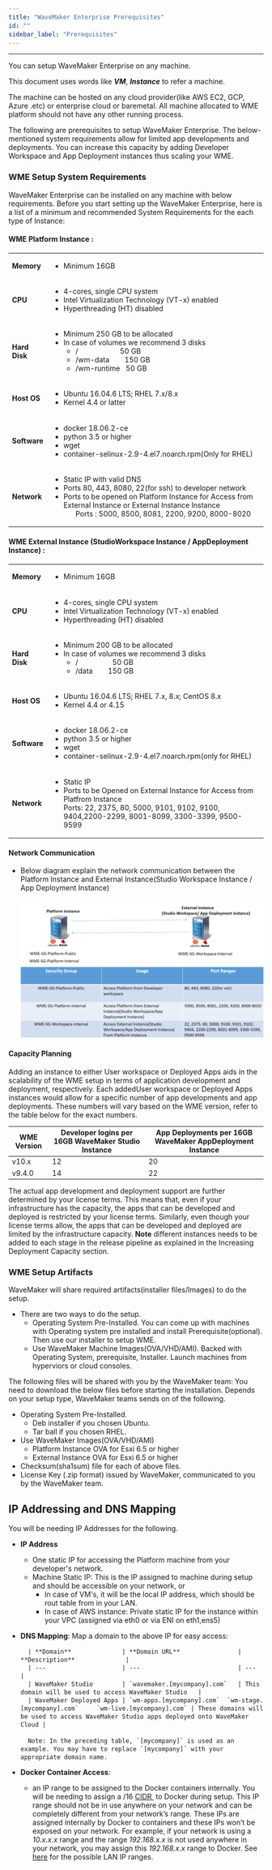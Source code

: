 ```yaml
---
title: "WaveMaker Enterprise Prerequisites"
id: ""
sidebar_label: "Prerequisites"
---
```

---

You can setup WaveMaker Enterprise on any machine.

This document uses words like _**VM**_, _**Instance**_ to refer a machine.

The machine can be hosted on any cloud provider(like AWS EC2, GCP, Azure .etc) or enterprise cloud or baremetal. All machine allocated to WME  platform should not have any other running process.

The following are prerequisites to setup WaveMaker Enterprise. The below-mentioned system requirements allow for limited app developments and deployments. You can increase this capacity by adding Developer Workspace and App Deployment instances thus scaling your WME.

### WME Setup System Requirements

WaveMaker Enterprise can be installed on any machine with below requirements. Before you start setting up the WaveMaker Enterprise, here is a list of a minimum and recommended System Requirements for the each type of Instance:

#### WME Platform Instance : 

<table><tbody><tr><td><strong>Memory</strong></td><td><ul><li>Minimum 16GB</li></ul></td></tr><tr><td><strong>CPU</strong></td><td><ul><li>4-cores, single CPU system</li><li>Intel Virtualization Technology (VT-x) enabled</li><li>Hyperthreading (HT) disabled</li></ul></td></tr><tr><td><strong>Hard Disk</strong></td><td><ul><li>Minimum&nbsp;250 GB to be allocated</li><li>In case of volumes we recommend 3 disks<ul><li>/&nbsp; &nbsp; &nbsp; &nbsp; &nbsp; &nbsp; &nbsp; &nbsp; &nbsp; &nbsp; &nbsp; 50 GB</li><li>/wm-data&nbsp; &nbsp; &nbsp; &nbsp; 150 GB</li><li>/wm-runtime&nbsp; &nbsp;50 GB</li></ul></li></td></tr><tr><td><strong>Host OS</strong></td><td><ul><li>Ubuntu 16.04.6 LTS;  RHEL 7.x/8.x</li><li>Kernel 4.4 or latter</li></ul></td></tr>
<tr><td><strong>Software</strong></td><td><ul><li>docker 18.06.2-ce</li><li>python 3.5 or higher</li><li>wget</li><li>container-selinux-2.9-4.el7.noarch.rpm(Only for RHEL)</li></ul></td></tr> <tr><td><strong>Network</strong></td><td><ul><li>Static IP with valid DNS</li><li>Ports 80, 443, 8080, 22(for ssh) to developer network</li><li>Ports to be opened on Platform Instance for Access from External Instance or External Instance Instance<ul>Ports : 5000, 8500, 8081, 2200, 9200, 8000-8020</ul></li></td></tr></tbody></table>


#### WME External Instance (StudioWorkspace Instance / AppDeployment Instance) : 

<table><tbody><tr><td><strong>Memory</strong></td><td><ul><li>Minimum 16GB</li></ul></td></tr><tr><td><strong>CPU</strong></td><td><ul><li>4-cores, single CPU system</li><li>Intel Virtualization Technology (VT-x) enabled</li><li>Hyperthreading (HT) disabled</li></ul></td></tr><tr><td><strong>Hard Disk</strong></td><td><ul><li>Minimum&nbsp;200 GB to be allocated</li><li>In case of volumes we recommend 3 disks<ul><li>/&nbsp; &nbsp; &nbsp; &nbsp; &nbsp; &nbsp; &nbsp; &nbsp; &nbsp; 50 GB</li><li>/data&nbsp; &nbsp; &nbsp; &nbsp; 150 GB</li></ul></li></td></tr><tr><td><strong>Host OS</strong></td><td><ul><li>Ubuntu 16.04.6 LTS; RHEL 7.x, 8.x; CentOS 8.x</li><li>Kernel 4.4 or 4.15</li></ul></td></tr>
<tr><td><strong>Software</strong></td><td><ul><li>docker 18.06.2-ce</li><li>python 3.5 or higher</li><li>wget</li><li>container-selinux-2.9-4.el7.noarch.rpm(only for RHEL)</li></ul></td></tr><tr><td><strong>Network</strong></td><td><ul><li>Static IP</li><li>Ports to be Opened on External Instance for Access from Platfrom Instance </li>Ports: 22, 2375, 80, 5000, 9101, 9102, 9100, 9404,2200-2299, 8001-8099, 3300-3399, 9500-9599</td></tr></tbody></table>

#### Network Communication

- Below diagram explain the network communication between the Platform Instance and External Instance(Studio Workspace Instance / App Deployment Instance) 
  <br/><br/>
  [![](/learn/assets/wme-setup/network-communication-between-instances.png)](/learn/assets/wme-setup/network-communication-between-instances.png)
#### Capacity Planning

Adding an instance to either User workspace or Deployed Apps aids in the scalability of the WME setup in terms of application development and deployment, respectively. Each addedUser workspace or Deployed Apps instances would allow for a specific number of app developments and app deployments. These numbers will vary based on the WME version, refer to the table below for the exact numbers.

| WME Version | Developer logins per 16GB WaveMaker Studio Instance | App Deployments per 16GB WaveMaker AppDeployment Instance |
| --- | --- | --- |
| v10.x | 12 | 20 |
| v9.4.0 | 14 | 22 |

The actual app development and deployment support are further determined by your license terms. This means that, even if your infrastructure has the capacity, the apps that can be developed and deployed is restricted by your license terms. Similarly, even though your license terms allow, the apps that can be developed and deployed are limited by the infrastructure capacity. 
**Note** different instances needs to be added to each stage in the release pipeline as explained in the Increasing Deployment Capacity section.

### WME Setup Artifacts

WaveMaker will share required artifacts(installer files/Images) to do the setup.

- There are two ways to do the setup.     
    - Operating System Pre-Installed. 
        You can come up with machines with Operating system pre installed and install Prerequisite(optional). 
        Then use our installer to setup WME.
    - Use WaveMaker Machine Images(OVA/VHD/AMI). 
        Backed with Operating System, prerequisite, Installer.
        Launch machines from hyperviors or cloud consoles.


The following files will be shared with you by the WaveMaker team:
You need to download the below files before starting the installation.
Depends on your setup type, WaveMaker teams sends on of the following.

- Operating System Pre-Installed.
    - Deb installer if you chosen Ubuntu.
    - Tar ball if you chosen RHEL.
-  Use WaveMaker Images(OVA/VHD/AMI)
    - Platform Instance OVA for Esxi 6.5 or higher
    - External Instance OVA for Esxi 6.5 or higher
- Checksum(sha1sum) file for each of above files.
- License Key (.zip format) issued by WaveMaker, communicated to you by the WaveMaker team.


## IP Addressing and DNS Mapping

You will be needing IP Addresses for the following.

- **IP Address**
    - One static IP for accessing the Platform machine from your developer's network.
    - Machine Static IP: This is the IP assigned to machine during setup and should be accessible on your network, or
        - In case of VM's, it will be the local IP address, which should be rout table from in your LAN.
        - In case of AWS instance: Private static IP for the instance within your VPC (assigned via eth0 or via ENI on eth1,ens5)
- **DNS Mapping**: Map a domain to the above IP for easy access:
    
        | **Domain**              | **Domain URL**                | **Description**              |
        | ---                     | ---                           | ---                          |
        | WaveMaker Studio        | `wavemaker.[mycompany].com`   | This domain will be used to access WaveMaker Studio   |
        | WaveMaker Deployed Apps | `wm-apps.[mycompany].com`  `wm-stage.[mycompany].com`     `wm-live.[mycompany].com` | These domains will be used to access WaveMaker Studio apps deployed onto WaveMaker Cloud |
        
        Note: In the preceding table, `[mycompany]` is used as an example. You may have to replace `[mycompany]` with your appropriate domain name.

- **Docker Container Access**: 
    - an IP range to be assigned to the Docker containers internally.
    You will be needing to assign a /16 [CIDR ](https://en.wikipedia.org/wiki/Classless_Inter-Domain_Routing#CIDR_notation) to Docker during setup. This IP range should not be in use anywhere on your network and can be completely different from your network’s range. These IPs are assigned internally by Docker to containers and these IPs won’t be exposed on your network. For example, if your network is using a _10.x.x.x_ range and the range _192.168.x.x_ is not used anywhere in your network, you may assign this _192.168.x.x_ range to Docker. See [here](https://en.wikipedia.org/wiki/Private_network#Private_IPv4_address_spaces) for the possible LAN IP ranges.



